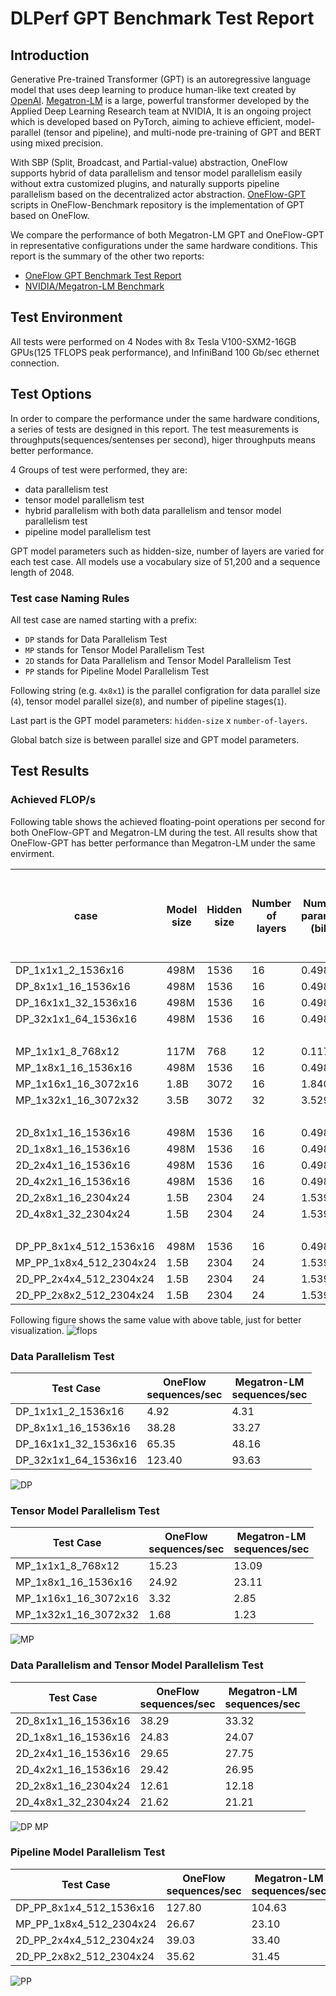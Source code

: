 # DLPerf GPT Benchmark Test Report

## Introduction
Generative Pre-trained Transformer (GPT) is an autoregressive language model that uses deep learning to produce human-like text created by [OpenAI](https://openai.com/). [Megatron-LM](https://github.com/NVIDIA/Megatron-LM) is a large, powerful transformer developed by the Applied Deep Learning Research team at NVIDIA, It is an ongoing project which is developed based on PyTorch, aiming to achieve efficient, model-parallel (tensor and pipeline), and multi-node pre-training of GPT and BERT using mixed precision.

With SBP (Split, Broadcast, and Partial-value) abstraction, OneFlow supports hybrid of data parallelism and tensor model parallelism easily without extra customized plugins, and naturally supports pipeline parallelism based on the decentralized actor abstraction. [OneFlow-GPT](https://github.com/Oneflow-Inc/OneFlow-Benchmark/tree/master/LanguageModeling/GPT) scripts in OneFlow-Benchmark repository is the implementation of GPT based on OneFlow.

We compare the performance of both Megatron-LM GPT and OneFlow-GPT in representative configurations under the same hardware conditions. This report is the summary of the other two reports:
- [OneFlow GPT Benchmark Test Report](https://github.com/Oneflow-Inc/DLPerf/OneFlow/LanguageModeling/GPT/reports/oneflow_gpt_report_0512.md)
- [NVIDIA/Megatron-LM Benchmark](https://github.com/Oneflow-Inc/DLPerf/Megatron-LM)

## Test Environment
All tests were performed on 4 Nodes with 8x Tesla V100-SXM2-16GB GPUs(125 TFLOPS peak performance), and InfiniBand 100 Gb/sec ethernet connection.

## Test Options
In order to compare the performance under the same hardware conditions, a series of tests are designed in this report. The test measurements is throughputs(sequences/sentenses per second), higer throughputs means better performance.

4 Groups of test were performed, they are:
- data parallelism test
- tensor model parallelism test
- hybrid parallelism with both data parallelism and tensor model parallelism test
- pipeline model parallelism test

GPT model parameters such as hidden-size, number of layers are varied for each test case. All models use a vocabulary size of 51,200 and a sequence length of 2048.

### Test case Naming Rules

All test case are named starting with a prefix:
- `DP` stands for Data Parallelism Test
- `MP` stands for Tensor Model Parallelism Test
- `2D` stands for Data Parallelism and Tensor Model Parallelism Test
- `PP` stands for Pipeline Model Parallelism Test

Following string (e.g. `4x8x1`) is the parallel configration for data parallel size (`4`), tensor model parallel size(`8`), and number of pipeline stages(`1`).

Last part is the GPT model parameters: `hidden-size` x `number-of-layers`.

Global batch size is between parallel size and GPT model parameters.

## Test Results
### Achieved FLOP/s
Following table shows the achieved floating-point operations per second for both OneFlow-GPT and Megatron-LM during the test. All results show that OneFlow-GPT has better performance than Megatron-LM under the same envirment. 

case | Model size | Hidden size | Number of layers | Number of   parameters (billion) | Model-parallel size | Number of GPUs | Batch size | OneFlow Achieved teraFLOP/s per GPU | OneFlow Percentage of theoretical peak FLOP/s | OneFlow Achieved aggregate petaFLOP/s | Megatron-LM Achieved teraFLOP/s per GPU | Megatron-LM Percentage of theoretical peak FLOP/s | Megatron-LM Achieved aggregate petaFLOP/s
-- | -- | -- | -- | -- | -- | -- | -- | -- | -- | -- | -- | -- | --
DP_1x1x1_2_1536x16 | 498M | 1536 | 16 | 0.498 | 1 | 1 | 2 | 49.43 | 40% | 0.05 | 43.25 | 35% | 0.04
DP_8x1x1_16_1536x16 | 498M | 1536 | 16 | 0.498 | 1 | 8 | 16 | 48.03 | 38% | 0.38 | 41.74 | 33% | 0.33
DP_16x1x1_32_1536x16 | 498M | 1536 | 16 | 0.498 | 1 | 16 | 32 | 41.00 | 33% | 0.66 | 30.21 | 24% | 0.48
DP_32x1x1_64_1536x16 | 498M | 1536 | 16 | 0.498 | 1 | 32 | 64 | 38.71 | 31% | 1.24 | 29.37 | 23% | 0.94
  |   |   |   |   |   |   |   |   |   |   |   |   |  
MP_1x1x1_8_768x12 | 117M | 768 | 12 | 0.117 | 1 | 1 | 8 | 37.98 | 30% | 0.04 | 32.63 | 26% | 0.03
MP_1x8x1_16_1536x16 | 498M | 1536 | 16 | 0.498 | 8 | 8 | 16 | 31.26 | 25% | 0.25 | 28.99 | 23% | 0.23
MP_1x16x1_16_3072x16 | 1.8B | 3072 | 16 | 1.840 | 16 | 16 | 16 | 7.25 | 6% | 0.12 | 6.22 | 5% | 0.10
MP_1x32x1_16_3072x32 | 3.5B | 3072 | 32 | 3.529 | 32 | 32 | 16 | 3.57 | 3% | 0.11 | 2.60 | 2% | 0.08
  |   |   |   |   |   |   |   |   |   |   |   |   |  
2D_8x1x1_16_1536x16 | 498M | 1536 | 16 | 0.498 | 1 | 8 | 16 | 48.04 | 38% | 0.38 | 41.80 | 33% | 0.33
2D_1x8x1_16_1536x16 | 498M | 1536 | 16 | 0.498 | 8 | 8 | 16 | 31.15 | 25% | 0.25 | 30.20 | 24% | 0.24
2D_2x4x1_16_1536x16 | 498M | 1536 | 16 | 0.498 | 4 | 8 | 16 | 37.20 | 30% | 0.30 | 34.82 | 28% | 0.28
2D_4x2x1_16_1536x16 | 498M | 1536 | 16 | 0.498 | 2 | 8 | 16 | 36.91 | 30% | 0.30 | 33.81 | 27% | 0.27
2D_2x8x1_16_2304x24 | 1.5B | 2304 | 24 | 1.539 | 8 | 16 | 16 | 23.81 | 19% | 0.38 | 23.00 | 18% | 0.37
2D_4x8x1_32_2304x24 | 1.5B | 2304 | 24 | 1.539 | 8 | 32 | 32 | 20.41 | 16% | 0.65 | 20.03 | 16% | 0.64
  |   |   |   |   |   |   |   |   |   |   |   |   |  
DP_PP_8x1x4_512_1536x16 | 498M | 1536 | 16 | 0.498 | 4 | 32 | 512 | 40.09 | 32% | 1.28 | 32.82 | 26% | 1.05
MP_PP_1x8x4_512_2304x24 | 1.5B | 2304 | 24 | 1.539 | 32 | 32 | 512 | 25.18 | 20% | 0.81 | 21.80 | 17% | 0.70
2D_PP_2x4x4_512_2304x24 | 1.5B | 2304 | 24 | 1.539 | 16 | 32 | 512 | 36.85 | 29% | 1.18 | 31.53 | 25% | 1.01
2D_PP_2x8x2_512_2304x24 | 1.5B | 2304 | 24 | 1.539 | 16 | 32 | 512 | 33.62 | 27% | 1.08 | 29.69 | 24% | 0.95

Following figure shows the same value with above table, just for better visualization.
![flops](http://oneflow-public.oss-cn-beijing.aliyuncs.com/images/DLPerf/GPT/of_mlm_flops.png)

### Data Parallelism Test
Test Case | OneFlow <br> sequences/sec | Megatron-LM <br> sequences/sec
-- | -- | --
DP_1x1x1_2_1536x16 | 4.92 | 4.31
DP_8x1x1_16_1536x16 | 38.28 | 33.27
DP_16x1x1_32_1536x16 | 65.35 | 48.16
DP_32x1x1_64_1536x16 | 123.40 | 93.63

![DP](http://oneflow-public.oss-cn-beijing.aliyuncs.com/images/DLPerf/GPT/DP_throughput.png)

### Tensor Model Parallelism Test
Test Case | OneFlow <br> sequences/sec | Megatron-LM <br> sequences/sec
-- | -- | --
MP_1x1x1_8_768x12 | 15.23 | 13.09
MP_1x8x1_16_1536x16 | 24.92 | 23.11
MP_1x16x1_16_3072x16 | 3.32 | 2.85
MP_1x32x1_16_3072x32 | 1.68 | 1.23

![MP](http://oneflow-public.oss-cn-beijing.aliyuncs.com/images/DLPerf/GPT/MP_throughput.png)

### Data Parallelism and Tensor Model Parallelism Test
Test Case | OneFlow <br> sequences/sec | Megatron-LM <br> sequences/sec
-- | -- | --
2D_8x1x1_16_1536x16 | 38.29 | 33.32
2D_1x8x1_16_1536x16 | 24.83 | 24.07
2D_2x4x1_16_1536x16 | 29.65 | 27.75
2D_4x2x1_16_1536x16 | 29.42 | 26.95
2D_2x8x1_16_2304x24 | 12.61 | 12.18
2D_4x8x1_32_2304x24 | 21.62 | 21.21

![DP MP](http://oneflow-public.oss-cn-beijing.aliyuncs.com/images/DLPerf/GPT/DP_MP_throughput.png)

### Pipeline Model Parallelism Test
Test Case | OneFlow <br> sequences/sec | Megatron-LM <br> sequences/sec
-- | -- | --
DP_PP_8x1x4_512_1536x16 | 127.80 | 104.63
MP_PP_1x8x4_512_2304x24 | 26.67 | 23.10
2D_PP_2x4x4_512_2304x24 | 39.03 | 33.40
2D_PP_2x8x2_512_2304x24 | 35.62 | 31.45

![PP](http://oneflow-public.oss-cn-beijing.aliyuncs.com/images/DLPerf/GPT/PP_throughput.png)

